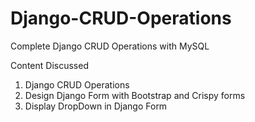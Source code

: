 # Django-CRUD-Operations

<p>Complete Django CRUD Operations with MySQL<p>

Content Discussed 

<ol>
  <li>Django CRUD Operations</li>
  <li>Design Django Form with Bootstrap and Crispy forms</li>
  <li>Display DropDown in Django Form</li>
</ol>
